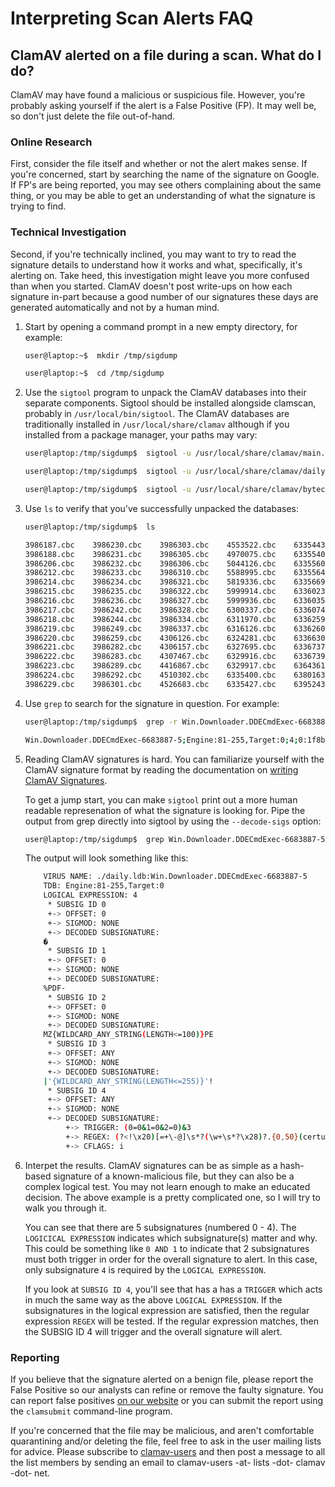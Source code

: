 # Interpreting Scan Alerts FAQ

## ClamAV alerted on a file during a scan.  What do I do?

ClamAV may have found a malicious or suspicious file. However, you're probably asking yourself if the alert is a False Positive (FP). It may well be, so don't just delete the file out-of-hand.

### Online Research

First, consider the file itself and whether or not the alert makes sense. If you're concerned, start by searching the name of the signature on Google. If FP's are being reported, you may see others complaining about the same thing, or you may be able to get an understanding of what the signature is trying to find.

### Technical Investigation

Second, if you're technically inclined, you may want to try to read the signature details to understand how it works and what, specifically, it's alerting on. Take heed, this investigation might leave you more confused than when you started. ClamAV doesn't post write-ups on how each signature in-part because a good number of our signatures these days are generated automatically and not by a human mind.

1. Start by opening a command prompt in a new empty directory, for example:

    ```bash
    user@laptop:~$  mkdir /tmp/sigdump

    user@laptop:~$  cd /tmp/sigdump
    ```

2. Use the `sigtool` program to unpack the ClamAV databases into their separate components.  Sigtool should be installed alongside clamscan, probably in `/usr/local/bin/sigtool`.  The ClamAV databases are traditionally installed in `/usr/local/share/clamav` although if you installed from a package manager, your paths may vary:

    ```bash
    user@laptop:/tmp/sigdump$  sigtool -u /usr/local/share/clamav/main.cvd

    user@laptop:/tmp/sigdump$  sigtool -u /usr/local/share/clamav/daily.cvd        # May be: daily.cld

    user@laptop:/tmp/sigdump$  sigtool -u /usr/local/share/clamav/bytecode.cvd     # May be: bytecode.cld
    ```

3. Use `ls` to verify that you've successfully unpacked the databases:

    ```bash
    user@laptop:/tmp/sigdump$  ls

    3986187.cbc    3986230.cbc    3986303.cbc    4553522.cbc    6335443.cbc    6399052.cbc    daily.cfg      daily.msb
    3986188.cbc    3986231.cbc    3986305.cbc    4970075.cbc    6335540.cbc    6404655.cbc    daily.crb      daily.msu
    3986206.cbc    3986232.cbc    3986306.cbc    5044126.cbc    6335560.cbc    6428210.cbc    daily.fp       daily.ndb
    3986212.cbc    3986233.cbc    3986310.cbc    5588995.cbc    6335564.cbc    6428556.cbc    daily.ftm      daily.ndu
    3986214.cbc    3986234.cbc    3986321.cbc    5819336.cbc    6335669.cbc    6441308.cbc    daily.hdb      daily.pdb
    3986215.cbc    3986235.cbc    3986322.cbc    5999914.cbc    6336023.cbc    6442366.cbc    daily.hdu      daily.sfp
    3986216.cbc    3986236.cbc    3986327.cbc    5999936.cbc    6336035.cbc    6447941.cbc    daily.hsb      daily.wdb
    3986217.cbc    3986242.cbc    3986328.cbc    6300337.cbc    6336074.cbc    6453673.cbc    daily.hsu      main.crb
    3986218.cbc    3986244.cbc    3986334.cbc    6311970.cbc    6336259.cbc    6471051.cbc    daily.idb      main.fp
    3986219.cbc    3986249.cbc    3986337.cbc    6316126.cbc    6336260.cbc    6497366.cbc    daily.ign      main.hdb
    3986220.cbc    3986259.cbc    4306126.cbc    6324281.cbc    6336630.cbc    6539706.cbc    daily.ign2     main.hsb
    3986221.cbc    3986282.cbc    4306157.cbc    6327695.cbc    6336737.cbc    6566834.cbc    daily.info     main.info
    3986222.cbc    3986283.cbc    4307467.cbc    6329916.cbc    6336739.cbc    6614848.cbc    daily.ldb      main.mdb
    3986223.cbc    3986289.cbc    4416867.cbc    6329917.cbc    6364361.cbc    COPYING        daily.ldu      main.msb
    3986224.cbc    3986292.cbc    4510302.cbc    6335400.cbc    6380163.cbc    bytecode.info  daily.mdb      main.ndb
    3986229.cbc    3986301.cbc    4526683.cbc    6335427.cbc    6395243.cbc    daily.cdb      daily.mdu      main.sfp
    ```

4. Use `grep` to search for the signature in question.  For example:

    ```bash
    user@laptop:/tmp/sigdump$  grep -r Win.Downloader.DDECmdExec-6683887-5

    Win.Downloader.DDECmdExec-6683887-5;Engine:81-255,Target:0;4;0:1f8b;0:255044462d;0:4d5a{-100}50450000;7c27{-255}2721;(0=0&1=0&2=0)&3/(?<!\x20)[=+\-@]\s*?(\w+\s*?\x28)?.{0,50}(certutil|cmd|cmstp|cscript|dnscmd|msiexec|netsh|regsvr32|rpcping|rundll32|schtasks|telnet|tscon|tsdiscon|wmic|wscript).{0,50}\|\s*?\x27[^\x27]{5,255}\x27\s*?\x21/i
    ```

5. Reading ClamAV signatures is hard. You can familiarize yourself with the ClamAV signature format by reading the documentation on [writing ClamAV Signatures](https://github.com/Cisco-Talos/clamav-devel/blob/dev/0.101/docs/UserManual/Signatures.md#introduction).

    To get a jump start, you can make `sigtool` print out a more human readable represenation of what the signature is looking for. Pipe the output from grep directly into sigtool by using the `--decode-sigs` option:

    ```bash
    user@laptop:/tmp/sigdump$  grep Win.Downloader.DDECmdExec-6683887-5 -r . | ../../bin/sigtool --decode-sigs
    ```

    The output will look something like this:

    ```bash
        VIRUS NAME: ./daily.ldb:Win.Downloader.DDECmdExec-6683887-5
        TDB: Engine:81-255,Target:0
        LOGICAL EXPRESSION: 4
         * SUBSIG ID 0
         +-> OFFSET: 0
         +-> SIGMOD: NONE
         +-> DECODED SUBSIGNATURE:
        �
         * SUBSIG ID 1
         +-> OFFSET: 0
         +-> SIGMOD: NONE
         +-> DECODED SUBSIGNATURE:
        %PDF-
         * SUBSIG ID 2
         +-> OFFSET: 0
         +-> SIGMOD: NONE
         +-> DECODED SUBSIGNATURE:
        MZ{WILDCARD_ANY_STRING(LENGTH<=100)}PE
         * SUBSIG ID 3
         +-> OFFSET: ANY
         +-> SIGMOD: NONE
         +-> DECODED SUBSIGNATURE:
        |'{WILDCARD_ANY_STRING(LENGTH<=255)}'!
         * SUBSIG ID 4
         +-> OFFSET: ANY
         +-> SIGMOD: NONE
         +-> DECODED SUBSIGNATURE:
             +-> TRIGGER: (0=0&1=0&2=0)&3
             +-> REGEX: (?<!\x20)[=+\-@]\s*?(\w+\s*?\x28)?.{0,50}(certutil|cmd|cmstp|cscript|dnscmd|msiexec|netsh|regsvr32|rpcping|rundll32|schtasks|telnet|tscon|`tsdiscon|wmic|wscript).{0,50}\|\s*?\x27[^\x27]{5,255}\x27\s*?\x21
             +-> CFLAGS: i
    ```

6. Interpet the results. ClamAV signatures can be as simple as a hash-based signature of a known-malicious file, but they can also be a complex logical test. You may not learn enough to make an educated decision. The above example is a pretty complicated one, so I will try to walk you through it.

    You can see that there are 5 subsignatures (numbered 0 - 4). The `LOGICICAL EXPRESSION` indicates which subsignature(s) matter and why. This could be something like `0 AND 1` to indicate that 2 subsignatures must both trigger in order for the overall signature to alert. In this case, only subsignature `4` is required by the `LOGICAL EXPRESSION`.

    If you look at `SUBSIG ID 4`, you'll see that has a has a `TRIGGER` which acts in much the same way as the above `LOGICAL EXPRESSION`.  If the subsignatures in the logical expression are satisfied, then the regular expression `REGEX` will be tested. If the regular expression matches, then the SUBSIG ID 4 will trigger and the overall signature will alert.

### Reporting

If you believe that the signature alerted on a benign file, please report the False Positive so our analysts can refine or remove the faulty signature. You can report false positives [on our website](https://www.clamav.net/reports/fp) or you can submit the report using the `clamsubmit` command-line program.

If you're concerned that the file may be malicious, and aren't comfortable quarantining and/or deleting the file, feel free to ask in the user mailing lists for advice. Please subscribe to [clamav-users](https://lists.clamav.net/mailman/listinfo/) and then post a message to all the list members by sending an email to clamav-users -at- lists -dot- clamav -dot- net.
